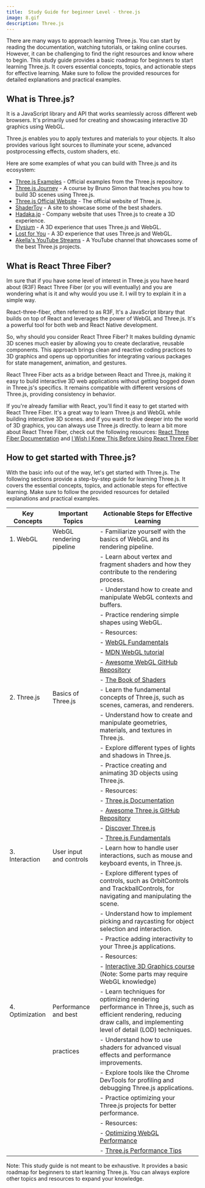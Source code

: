 ```yaml
---
title:  Study Guide for beginner Level - three.js
image: 8.gif
description: Three.js
---
```


There are many ways to approach learning Three.js. You can start by reading the documentation, watching tutorials, or taking online courses. However, it can be challenging to find the right resources and know where to begin. This study guide provides a basic roadmap for beginners to start learning Three.js. It covers essential concepts, topics, and actionable steps for effective learning. Make sure to follow the provided resources for detailed explanations and practical examples.

## What is Three.js?

It is a JavaScript library and API that works seamlessly across different web browsers. It's primarily used for creating and showcasing interactive 3D graphics using WebGL.

Three.js enables you to apply textures and materials to your objects. It also provides various light sources to illuminate your scene, advanced postprocessing effects, custom shaders, etc.

Here are some examples of what you can build with Three.js and its ecosystem:

- [Three.js Examples](https://threejs.org/examples/) - Official examples from the Three.js repository.
- [Three.js Journey](https://threejs-journey.xyz/) - A course by Bruno Simon that teaches you how to build 3D scenes using Three.js.
- [Three.js Official Website](https://threejs.org/) - The official website of Three.js.
- [ShaderToy](https://www.shadertoy.com/) - A site to showcase some of the best shaders.
- [Hadaka.jp](https://hadaka.jp/) - Company website that uses Three.js to create a 3D experience.
- [Elysium](https://elysium.thebenezer.com/) - A 3D experience that uses Three.js and WebGL.
- [Lost for You](https://lostforyou.com/) - A 3D experience that uses Three.js and WebGL.
- [Akella's YouTube Streams](https://www.youtube.com/@akella_/streams) - A YouTube channel that showcases some of the best Three.js projects.

## What is React Three Fiber?

Im sure that if you have some level of interest in Three.js  you have heard about (R3F) React Three Fiber (or you will eventually) and you are wondering what is it and why would you use it.  I will try to explain it in a simple way.

React-three-fiber, often referred to as R3F, It's a JavaScript library that builds on top of React and leverages the power of WebGL and Three.js. It's a powerful tool for both web and React Native development.

So, why should you consider React Three Fiber? It makes building dynamic 3D scenes much easier by allowing you to create declarative, reusable components. This approach brings clean and reactive coding practices to 3D graphics and opens up opportunities for integrating various packages for state management, animation, and gestures.

React Three Fiber acts as a bridge between React and Three.js, making it easy to build interactive 3D web applications without getting bogged down in Three.js's specifics. It remains compatible with different versions of Three.js, providing consistency in behavior.

If you're already familiar with React, you'll find it easy to get started with React Three Fiber. It's a great way to learn Three.js and WebGL while building interactive 3D scenes. and if you want to dive deeper into the world of 3D graphics, you can always use Three.js directly.
to learn a bit more about React Three Fiber, check out the following resources: [React Three Fiber Documentation](https://docs.pmnd.rs/react-three-fiber/getting-started/introduction) and [I Wish I Knew This Before Using React Three Fiber](https://www.youtube.com/watch?v=DPl34H2ISsk)

## How to get started with Three.js?

With the basic info out of the way, let's get started with Three.js. The following sections provide a step-by-step guide for learning Three.js. It covers the essential concepts, topics, and actionable steps for effective learning. Make sure to follow the provided resources for detailed explanations and practical examples.

| Key Concepts     | Important Topics         | Actionable Steps for Effective Learning                                                                                                                                                                          |
|------------------|--------------------------|---------------------------------------------------------------------------------------------------------------------------------------------------------------------------------------------------------------|
| 1. WebGL         | WebGL rendering pipeline | - Familiarize yourself with the basics of WebGL and its rendering pipeline.                                                                                                                                     |
|                  |                          | - Learn about vertex and fragment shaders and how they contribute to the rendering process.                                                                                                                     |
|                  |                          | - Understand how to create and manipulate WebGL contexts and buffers.                                                                                                                                           |
|                  |                          | - Practice rendering simple shapes using WebGL.                                                                                                                                                                 |
|                  |                          | - Resources:                                                                                                                                      |
|                  |                          |   - [WebGL Fundamentals](https://webglfundamentals.org/)                                                                                        |
|                  |                          |   - [MDN WebGL tutorial](https://developer.mozilla.org/en-US/docs/Web/API/WebGL_API/Tutorial)                                                                                                                |
|                  |                          |   - [Awesome WebGL GitHub Repository](https://github.com/sjfricke/awesome-webgl)                                                                                                           |
|                  |                          |   - [The Book of Shaders](https://thebookofshaders.com/)                                                                                                           |
| 2. Three.js      | Basics of Three.js       | - Learn the fundamental concepts of Three.js, such as scenes, cameras, and renderers.                                                                                                                         |
|                  |                          | - Understand how to create and manipulate geometries, materials, and textures in Three.js.                                                                                                                     |
|                  |                          | - Explore different types of lights and shadows in Three.js.                                                                                                                                                   |
|                  |                          | - Practice creating and animating 3D objects using Three.js.                                                                                                                                                   |
|                  |                          | - Resources:                                                                                                                                      |
|                  |                          |   - [Three.js Documentation](https://threejs.org/docs/index.html#manual/en/introduction/Creating-a-scene)                                                                                                    |
|                  |                          |   - [Awesome Three.js GitHub Repository](https://github.com/AxiomeCG/awesome-threejs)                                                                                                    |
|                  |                          |   - [Discover Three.js](https://discoverthreejs.com/)                                                                                                    |
|                  |                          |   - [Three.js Fundamentals](https://threejs.org/manual/#en/fundamentals)                                                                                    |
| 3. Interaction   | User input and controls  | - Learn how to handle user interactions, such as mouse and keyboard events, in Three.js.                                                                                                                      |
|                  |                          | - Explore different types of controls, such as OrbitControls and TrackballControls, for navigating and manipulating the scene.                                                                                 |
|                  |                          | - Understand how to implement picking and raycasting for object selection and interaction.                                                                                                                     |
|                  |                          | - Practice adding interactivity to your Three.js applications.                                                                                                                                                 |
|                  |                          | - Resources:                                                                                                                                      |
|                  |                          |   - [Interactive 3D Graphics course](https://www.udacity.com/course/interactive-3d-graphics--cs291) (Note: Some parts may require WebGL knowledge)                                                          |
| 4. Optimization  | Performance and best     | - Learn techniques for optimizing rendering performance in Three.js, such as efficient rendering, reducing draw calls, and implementing level of detail (LOD) techniques.                                    |
|                  | practices                 | - Understand how to use shaders for advanced visual effects and performance improvements.                                                                                                                       |
|                  |                          | - Explore tools like the Chrome DevTools for profiling and debugging Three.js applications.                                                                                                                     |
|                  |                          | - Practice optimizing your Three.js projects for better performance.                                                                                                                                            |
|                  |                          | - Resources:                                                                                                                                      |
|                  |                          |   - [Optimizing WebGL Performance](https://www.soft8soft.com/docs/manual/en/introduction/Optimizing-WebGL-performance.html)                                                                                         |
|                  |                          |   - [Three.js Performance Tips](https://discoverthreejs.com/tips-and-tricks/)                                                                    |

Note: This study guide is not meant to be exhaustive. It provides a basic roadmap for beginners to start learning Three.js. You can always explore other topics and resources to expand your knowledge.
